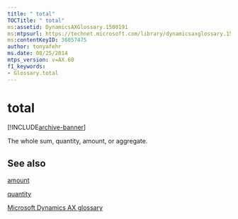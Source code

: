 ```yaml
---
title: " total"
TOCTitle: " total"
ms:assetid: DynamicsAXGlossary.1500191
ms:mtpsurl: https://technet.microsoft.com/library/dynamicsaxglossary.1500191(v=AX.60)
ms:contentKeyID: 36057475
author: tonyafehr
ms.date: 08/25/2014
mtps_version: v=AX.60
f1_keywords:
- Glossary.total
---
```


# total


[!INCLUDE[archive-banner](includes/archive-banner.md)]

The whole sum, quantity, amount, or aggregate.

## See also

[amount](amount.md)

[quantity](quantity.md)

[Microsoft Dynamics AX glossary](glossary/microsoft-dynamics-ax-glossary.md)

  


